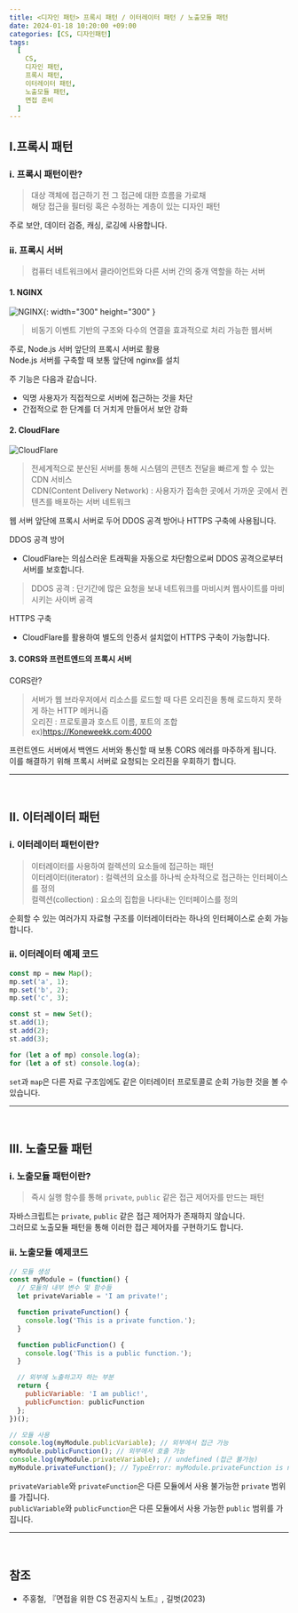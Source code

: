 ```yaml
---
title: <디자인 패턴> 프록시 패턴 / 이터레이터 패턴 / 노출모듈 패턴
date: 2024-01-18 10:20:00 +09:00
categories: [CS, 디자인패턴]
tags:
  [
    CS,
    디자인 패턴,
    프록시 패턴,
    이터레이터 패턴,
    노출모듈 패턴,
    면접 준비
  ]
---
```


## <b>Ⅰ.프록시 패턴</b>

### <b>ⅰ. 프록시 패턴이란?</b>

> 대상 객체에 접근하기 전 그 접근에 대한 흐름을 가로채  
> 해당 접근을 필터링 혹은 수정하는 계층이 있는 디자인 패턴

주로 보안, 데이터 검증, 캐싱, 로깅에 사용합니다.  

### <b>ⅱ. 프록시 서버</b>

> 컴퓨터 네트워크에서 클라이언트와 다른 서버 간의 중개 역할을 하는 서버

#### <b>1. NGINX</b>

![NGINX](https://storage.googleapis.com/sy34-ghost/2021/07/3630px-Nginx_logo.png){: width="300" height="300" }

> 비동기 이벤트 기반의 구조와 다수의 연결을 효과적으로 처리 가능한 웹서버

주로, Node.js 서버 앞단의 프록시 서버로 활용  
Node.js 서버를 구축할 때 보통 앞단에 nginx를 설치

주 기능은 다음과 같습니다.
- 익명 사용자가 직접적으로 서버에 접근하는 것을 차단
- 간접적으로 한 단계를 더 거치게 만들어서 보안 강화

#### <b>2. CloudFlare</b>

![CloudFlare](https://www.drupal.org/files/styles/grid-3-2x/public/project-images/cloudflare_logo.png?itok=-EohozIC)

> 전세계적으로 분산된 서버를 통해 시스템의 콘텐츠 전달을 빠르게 할 수 있는 CDN 서비스  
> CDN(Content Delivery Network) : 사용자가 접속한 곳에서 가까운 곳에서 컨텐츠를 배포하는 서버 네트워크

웹 서버 앞단에 프록시 서버로 두어 DDOS 공격 방어나 HTTPS 구축에 사용됩니다.  

DDOS 공격 방어

- CloudFlare는 의심스러운 트래픽을 자동으로 차단함으로써 DDOS 공격으로부터 서버를 보호합니다.  

> DDOS 공격 : 단기간에 많은 요청을 보내 네트워크를 마비시켜 웹사이트를 마비시키는 사이버 공격

HTTPS 구축

- CloudFlare를 활용하여 별도의 인증서 설치없이 HTTPS 구축이 가능합니다.

#### <b>3. CORS와 프런트엔드의 프록시 서버</b>

CORS란?
> 서버가 웹 브라우저에서 리소스를 로드할 때 다른 오리진을 통해 로드하지 못하게 하는 HTTP 메커니즘  
> 오리진 : 프로토콜과 호스트 이름, 포트의 조합 ex)https://Koneweekk.com:4000

프런트엔드 서버에서 백엔드 서버와 통신할 때 보통 CORS 에러를 마주하게 됩니다.  
이를 해결하기 위해 프록시 서버로 요청되는 오리진을 우회하기 합니다.

<hr><br>

## <b>Ⅱ. 이터레이터 패턴</b>

### <b>ⅰ. 이터레이터 패턴이란?</b>

> 이터레이터를 사용하여 컬렉션의 요소들에 접근하는 패턴  
> 이터레이터(iterator) : 컬렉션의 요소를 하나씩 순차적으로 접근하는 인터페이스를 정의  
> 컬렉션(collection) : 요소의 집합을 나타내는 인터페이스를 정의

순회할 수 있는 여러가지 자료형 구조를 이터레이터라는 하나의 인터페이스로 순회 가능합니다.

### <b>ⅱ. 이터레이터 예제 코드</b>
```javascript
const mp = new Map();
mp.set('a', 1);
mp.set('b', 2);
mp.set('c', 3);

const st = new Set();
st.add(1);
st.add(2);
st.add(3);

for (let a of mp) console.log(a);
for (let a of st) console.log(a);
```

`set`과 `map`은 다른 자료 구조임에도 같은 이터레이터 프로토콜로 순회 가능한 것을 볼 수 있습니다.

<hr><br>

## <b>Ⅲ. 노출모듈 패턴</b>

### <b>ⅰ. 노출모듈 패턴이란?</b>

> 즉시 실행 함수를 통해 `private`, `public` 같은 접근 제어자를 만드는 패턴

자바스크립트는 `private`, `public` 같은 접근 제어자가 존재하지 않습니다.  
그러므로 노출모듈 패턴을 통해 이러한 접근 제어자를 구현하기도 합니다.

### <b>ⅱ. 노출모듈 예제코드</b>
```javascript
// 모듈 생성
const myModule = (function() {
  // 모듈의 내부 변수 및 함수들
  let privateVariable = 'I am private!';

  function privateFunction() {
    console.log('This is a private function.');
  }

  function publicFunction() {
    console.log('This is a public function.');
  }

  // 외부에 노출하고자 하는 부분
  return {
    publicVariable: 'I am public!',
    publicFunction: publicFunction
  };
})();

// 모듈 사용
console.log(myModule.publicVariable); // 외부에서 접근 가능
myModule.publicFunction(); // 외부에서 호출 가능
console.log(myModule.privateVariable); // undefined (접근 불가능)
myModule.privateFunction(); // TypeError: myModule.privateFunction is not a function
```
`privateVariable`와 `privateFunction`은 다른 모듈에서 사용 불가능한 `private` 범위를 가집니다.  
`publicVariable`와 `publicFunction`은 다른 모듈에서 사용 가능한 `public` 범위를 가집니다.

<hr><br>

## <b>참조</b>
- 주홍철, 『면접을 위한 CS 전공지식 노트』, 길벗(2023)